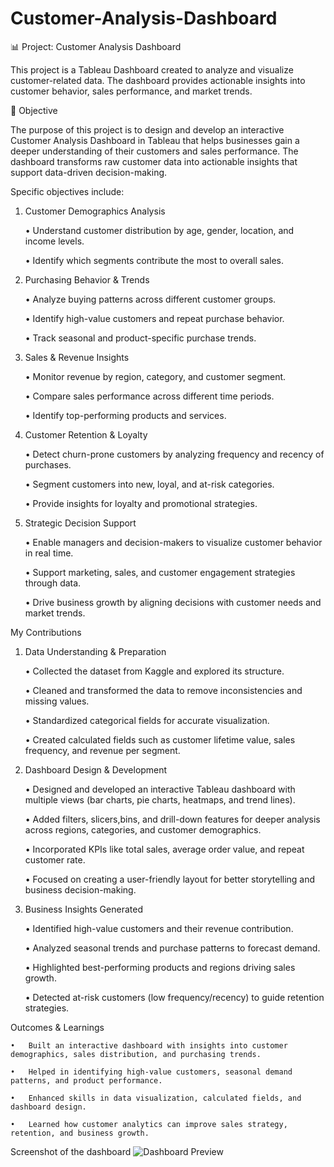 # Customer-Analysis-Dashboard
📊 Project: Customer Analysis Dashboard

This project is a Tableau Dashboard created to analyze and visualize customer-related data. The dashboard provides actionable insights into customer behavior, sales performance, and market trends.

🎯 Objective

The purpose of this project is to design and develop an interactive Customer Analysis Dashboard in Tableau that helps businesses gain a deeper understanding of their customers and sales performance. The dashboard transforms raw customer data into actionable insights that support data-driven decision-making.

Specific objectives include:

1.	Customer Demographics Analysis
   
    •	Understand customer distribution by age, gender, location, and income levels.
  	
    •	Identify which segments contribute the most to overall sales.
  	
2.	Purchasing Behavior & Trends
   
    •	Analyze buying patterns across different customer groups.
  	
    •	Identify high-value customers and repeat purchase behavior.
  	
    •	Track seasonal and product-specific purchase trends.
  	
3.	Sales & Revenue Insights
   
    •	Monitor revenue by region, category, and customer segment.
  	
    •	Compare sales performance across different time periods.
  	
    •	Identify top-performing products and services.
  	
4.	Customer Retention & Loyalty

    •	Detect churn-prone customers by analyzing frequency and recency of purchases.
  	
    •	Segment customers into new, loyal, and at-risk categories.
  	
    •	Provide insights for loyalty and promotional strategies.
  	
6.	Strategic Decision Support
   
    •	Enable managers and decision-makers to visualize customer behavior in real time.
  	
    •	Support marketing, sales, and customer engagement strategies through data.
  	
    •	Drive business growth by aligning decisions with customer needs and market trends.

My Contributions

1. Data Understanding & Preparation
   
    •	Collected the dataset from Kaggle and explored its structure.
  
    •	Cleaned and transformed the data to remove inconsistencies and missing values.
  
    •	Standardized categorical fields for accurate visualization.
  
    •	Created calculated fields such as customer lifetime value, sales frequency, and revenue per segment.
  
2. Dashboard Design & Development

    •	Designed and developed an interactive Tableau dashboard with multiple views (bar charts, pie charts, heatmaps, and trend lines).
  
    •	Added filters, slicers,bins, and drill-down features for deeper analysis across regions, categories, and customer demographics.
  
    •	Incorporated KPIs like total sales, average order value, and repeat customer rate.
  
    •	Focused on creating a user-friendly layout for better storytelling and business decision-making.
  
3. Business Insights Generated

    •	Identified high-value customers and their revenue contribution.
  
    •	Analyzed seasonal trends and purchase patterns to forecast demand.
  
    •	Highlighted best-performing products and regions driving sales growth.
  
    •	Detected at-risk customers (low frequency/recency) to guide retention strategies.

Outcomes & Learnings

    •	Built an interactive dashboard with insights into customer demographics, sales distribution, and purchasing trends.
  
    •	Helped in identifying high-value customers, seasonal demand patterns, and product performance.
  
    •	Enhanced skills in data visualization, calculated fields, and dashboard design.
  
    •	Learned how customer analytics can improve sales strategy, retention, and business growth.
  
Screenshot of the dashboard
![Dashboard Preview]()
   

